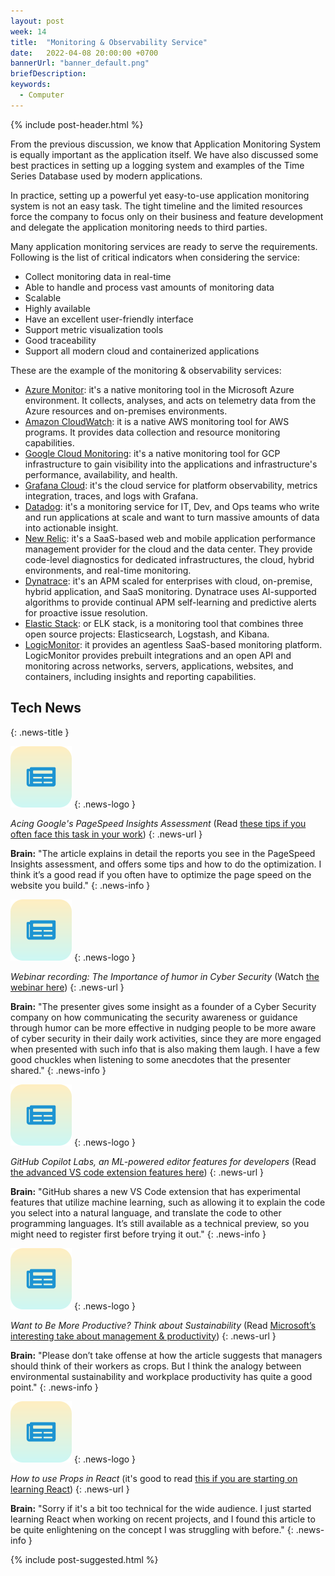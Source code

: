 ```yaml
---
layout: post
week: 14
title:  "Monitoring & Observability Service"
date:   2022-04-08 20:00:00 +0700
bannerUrl: "banner_default.png"
briefDescription: 
keywords:
  - Computer
---
```


{% include post-header.html %}

From the previous discussion, we know that Application Monitoring System is equally important as the application itself. We have also discussed some best practices in setting up a logging system and examples of the Time Series Database used by modern applications.

In practice, setting up a powerful yet easy-to-use application monitoring system is not an easy task. The tight timeline and the limited resources force the company to focus only on their business and feature development and delegate the application monitoring needs to third parties.

Many application monitoring services are ready to serve the requirements. Following is the list of critical indicators when considering the service:

- Collect monitoring data in real-time
- Able to handle and process vast amounts of monitoring data
- Scalable
- Highly available
- Have an excellent user-friendly interface
- Support metric visualization tools
- Good traceability
- Support all modern cloud and containerized applications

These are the example of the monitoring & observability services:

- [Azure Monitor](https://azure.microsoft.com/en-au/services/monitor/): it's a native monitoring tool in the Microsoft Azure environment. It collects, analyses, and acts on telemetry data from the Azure resources and on-premises environments.
- [Amazon CloudWatch](https://aws.amazon.com/cloudwatch/): it is a native AWS monitoring tool for AWS programs. It provides data collection and resource monitoring capabilities.
- [Google Cloud Monitoring](https://cloud.google.com/monitoring/): it's a native monitoring tool for GCP infrastructure to gain visibility into the applications and infrastructure's performance, availability, and health.
- [Grafana Cloud](https://grafana.com/products/cloud/): it's the cloud service for platform observability, metrics integration, traces, and logs with Grafana.
- [Datadog](https://www.datadoghq.com/): it's a monitoring service for IT, Dev, and Ops teams who write and run applications at scale and want to turn massive amounts of data into actionable insight.
- [New Relic](https://newrelic.com/): it's a SaaS-based web and mobile application performance management provider for the cloud and the data center. They provide code-level diagnostics for dedicated infrastructures, the cloud, hybrid environments, and real-time monitoring.
- [Dynatrace](https://www.dynatrace.com/): it's an APM scaled for enterprises with cloud, on-premise, hybrid application, and SaaS monitoring. Dynatrace uses AI-supported algorithms to provide continual APM self-learning and predictive alerts for proactive issue resolution.
- [Elastic Stack](https://www.elastic.co/what-is/elk-stack): or ELK stack, is a monitoring tool that combines three open source projects: Elasticsearch, Logstash, and Kibana.
- [LogicMonitor](https://www.logicmonitor.com/): it provides an agentless SaaS-based monitoring platform. LogicMonitor provides prebuilt integrations and an open API and monitoring across networks, servers, applications, websites, and containers, including insights and reporting capabilities.

## Tech News
{: .news-title }

![memo](/assets/images/tech-news.svg)
{: .news-logo }

*Acing Google's PageSpeed Insights Assessment* (Read [these tips if you often face this task in your work](https://www.toptal.com/site-speed-optimization/pagespeed-insights-best-practices))
{: .news-url }

__Brain:__ "The article explains in detail the reports you see in the PageSpeed Insights assessment, and offers some tips and how to do the optimization. I think it’s a good read if you often have to optimize the page speed on the website you build."
{: .news-info }

![memo](/assets/images/tech-news.svg)
{: .news-logo }

*Webinar recording: The Importance of humor in Cyber Security* (Watch [the webinar here](https://lp.goto.com/lastpass-webinar-Importance-of-humour-in-Cyber-Security_TYP.html))
{: .news-url }

__Brain:__ "The presenter gives some insight as a founder of a Cyber Security company on how communicating the security awareness or guidance through humor can be more effective in nudging people to be more aware of cyber security in their daily work activities, since they are more engaged when presented with such info that is also making them laugh. I have a few good chuckles when listening to some anecdotes that the presenter shared."
{: .news-info }

![memo](/assets/images/tech-news.svg)
{: .news-logo }

*GitHub Copilot Labs, an ML-powered editor features for developers* (Read [the advanced VS code extension features here](https://next.github.com/projects/copilot-labs/))
{: .news-url }

__Brain:__ "GitHub shares a new VS Code extension that has experimental features that utilize machine learning, such as allowing it to explain the code you select into a natural language, and translate the code to other programming languages. It’s still available as a technical preview, so you might need to register first before trying it out."
{: .news-info }

![memo](/assets/images/tech-news.svg)
{: .news-logo }

*Want to Be More Productive? Think about Sustainability* (Read [Microsoft’s interesting take about management & productivity](https://www.microsoft.com/en-us/worklab/want-to-be-more-productive-think-about-sustainability))
{: .news-url }

__Brain:__ "Please don’t take offense at how the article suggests that managers should think of their workers as crops. But I think the analogy between environmental sustainability and workplace productivity has quite a good point."
{: .news-info }

![memo](/assets/images/tech-news.svg)
{: .news-logo }

*How to use Props in React* (it's good to read [this if you are starting on learning React](https://www.robinwieruch.de/react-pass-props-to-component/))
{: .news-url }

__Brain:__ "Sorry if it's a bit too technical for the wide audience. I just started learning React when working on recent projects, and I found this article to be quite enlightening on the concept I was struggling with before."
{: .news-info }

{% include post-suggested.html %}